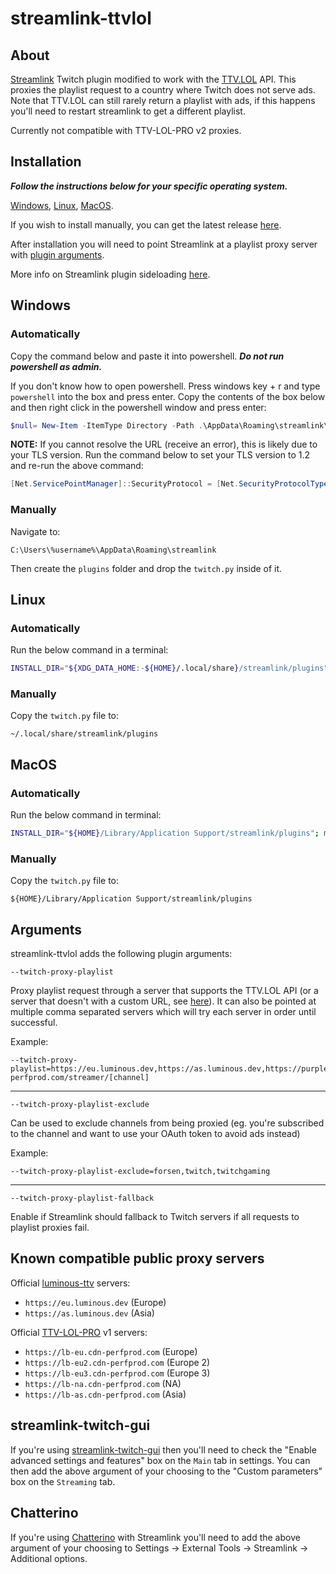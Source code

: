 # streamlink-ttvlol
## About

[Streamlink](https://streamlink.github.io) Twitch plugin modified to work with the [TTV.LOL](https://github.com/TTV-LOL/extensions) API. This proxies the playlist request to a country where Twitch does not serve ads. Note that TTV.LOL can still rarely return a playlist with ads, if this happens you'll need to restart streamlink to get a different playlist.

Currently not compatible with TTV-LOL-PRO v2 proxies.

## Installation
***Follow the instructions below for your specific operating system.***

[Windows](#windows), [Linux](#linux), [MacOS](#macos).

If you wish to install manually, you can get the latest release [here](https://github.com/2bc4/streamlink-ttvlol/releases/latest/download/twitch.py).

After installation you will need to point Streamlink at a playlist proxy server with [plugin arguments](#arguments).

More info on Streamlink plugin sideloading [here](https://streamlink.github.io/latest/cli/plugin-sideloading.html).

## Windows
### Automatically

Copy the command below and paste it into powershell. ***Do not run powershell as admin.*** 

If you don't know how to open powershell. Press windows key + r and type `powershell` into the box and press enter. Copy the contents of the box below and then right click in the powershell window and press enter:

```powershell
$null= New-Item -ItemType Directory -Path .\AppData\Roaming\streamlink\plugins -Force; iwr -Uri 'https://github.com/2bc4/streamlink-ttvlol/releases/latest/download/twitch.py' -OutFile .\AppData\Roaming\streamlink\plugins\twitch.py

```

**NOTE:** If you cannot resolve the URL (receive an error), this is likely due to your TLS version. Run the command below to set your TLS version to 1.2 and re-run the above command:

```powershell
[Net.ServicePointManager]::SecurityProtocol = [Net.SecurityProtocolType]::Tls12
```

### Manually
Navigate to:

```
C:\Users\%username%\AppData\Roaming\streamlink
```

Then create the `plugins` folder and drop the `twitch.py` inside of it.

## Linux
### Automatically

Run the below command in a terminal:

```sh
INSTALL_DIR="${XDG_DATA_HOME:-${HOME}/.local/share}/streamlink/plugins"; mkdir -p "$INSTALL_DIR"; curl -L -o "$INSTALL_DIR"/twitch.py 'https://github.com/2bc4/streamlink-ttvlol/releases/latest/download/twitch.py'
```

### Manually
Copy the `twitch.py` file to:

```
~/.local/share/streamlink/plugins
```

## MacOS
### Automatically

Run the below command in terminal:

```sh
INSTALL_DIR="${HOME}/Library/Application Support/streamlink/plugins"; mkdir -p "$INSTALL_DIR"; curl -L -o "$INSTALL_DIR"/twitch.py 'https://github.com/2bc4/streamlink-ttvlol/releases/latest/download/twitch.py'
```

### Manually
Copy the `twitch.py` file to:

```
${HOME}/Library/Application Support/streamlink/plugins
```

## Arguments
streamlink-ttvlol adds the following plugin arguments:

`--twitch-proxy-playlist`

Proxy playlist request through a server that supports the TTV.LOL API (or a server that doesn't with a custom URL, see [here](https://github.com/2bc4/streamlink-ttvlol/releases/tag/5.3.0-20230313)). It can also be pointed at multiple comma separated servers which will try each server in order until successful.

Example:

    --twitch-proxy-playlist=https://eu.luminous.dev,https://as.luminous.dev,https://purpletv.cdn-perfprod.com/streamer/[channel]

---
`--twitch-proxy-playlist-exclude`

Can be used to exclude channels from being proxied (eg. you're subscribed to the channel and want to use your OAuth token to avoid ads instead)

Example:

    --twitch-proxy-playlist-exclude=forsen,twitch,twitchgaming

---
`--twitch-proxy-playlist-fallback`

Enable if Streamlink should fallback to Twitch servers if all requests to playlist proxies fail.

## Known compatible public proxy servers
Official [luminous-ttv](https://github.com/AlyoshaVasilieva/luminous-ttv) servers:
- `https://eu.luminous.dev` (Europe)
- `https://as.luminous.dev` (Asia)

Official [TTV-LOL-PRO](https://github.com/younesaassila/ttv-lol-pro/discussions/37#discussioncomment-5426032) v1 servers:
- `https://lb-eu.cdn-perfprod.com` (Europe)
- `https://lb-eu2.cdn-perfprod.com` (Europe 2)
- `https://lb-eu3.cdn-perfprod.com` (Europe 3)
- `https://lb-na.cdn-perfprod.com` (NA)
- `https://lb-as.cdn-perfprod.com` (Asia)

## streamlink-twitch-gui
If you're using [streamlink-twitch-gui](https://github.com/streamlink/streamlink-twitch-gui) then you'll need to check the "Enable advanced settings and features" box on the `Main` tab in settings. You can then add the above argument of your choosing to the "Custom parameters" box on the `Streaming` tab.

## Chatterino
If you're using [Chatterino](https://github.com/Chatterino/chatterino2) with Streamlink you'll need to add the above argument of your choosing to Settings -> External Tools -> Streamlink -> Additional options.
